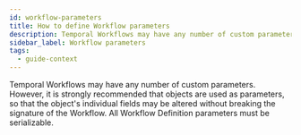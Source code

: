 ```yaml
---
id: workflow-parameters
title: How to define Workflow parameters
description: Temporal Workflows may have any number of custom parameters.
sidebar_label: Workflow parameters
tags:
  - guide-context
---
```


Temporal Workflows may have any number of custom parameters.
However, it is strongly recommended that objects are used as parameters, so that the object's individual fields may be altered without breaking the signature of the Workflow.
All Workflow Definition parameters must be serializable.
